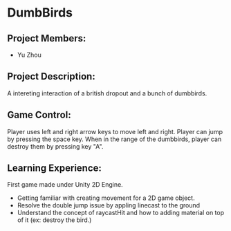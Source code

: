 DumbBirds
======
 
 Project Members:
----------------
* Yu Zhou

Project Description:
--------------------
A intereting interaction of a british dropout and a bunch of dumbbirds.

Game Control:
-------------
Player uses left and right arrow keys to move left and right. Player can jump by pressing the space key.
When in the range of the dumbbirds, player can destroy them by pressing key "A".

Learning Experience:
---------------------
First game made under Unity 2D Engine. 
* Getting familiar with creating movement for a 2D game object.
* Resolve the double jump issue by appling linecast to the ground
* Understand the concept of raycastHit and how to adding material on top of it (ex: destroy the bird.)
